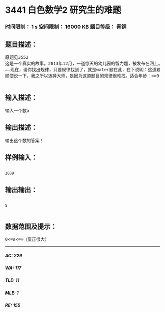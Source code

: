 # 3441 白色数学2 研究生的难题   
### 时间限制： 1 s     空间限制： 16000 KB     题目等级： 青铜  
## 题目描述：  

<pre>
原题见3552  
这是一个真实的故事。2013年12月，一道惊天的幼儿园的智力题，被发布在网上。据说研究生用了微积分+￥#……%@￥￥%#￥……也没算出。这道题目看上去很简单：7111=08809=62172=06666=41111=02222=07662=29313=10000=45555=08193=38096=54398=39475=19038=43148=2问你：2889=？答案是5.  
……现在，请你找出规律，只要规律找到了，就是water题在此，在下说明：这道题目和马裤的一道D级WATER很像，叫做什么的忘记了在此，本人不希望这道题目有人题解发现规律，让你们自己去探索！输入输出见下：  
顺便说一下，我之所以选择大师，是因为这道题目的规律很难找。适合年龄：<=9（我都找了老半天了）  

</pre>
  
  
## 输入描述：  

<pre>
输入一个数a
</pre>
  
  
## 输出描述：  

<pre>
输出这个数的答案！
</pre>
  
  
## 样例输入：  

<pre><code>
2889
</code></pre>
  
  
## 输出输出：  

<pre><code>
5  

</code></pre>
  
  
## 数据范围及提示：  

<pre>
0<=a<=∞（反正很大）
</pre>
  
  
***  

##### AC: 229  
##### WA: 117  
##### TLE: 11  
##### MLE: 1  
##### RE: 155  
